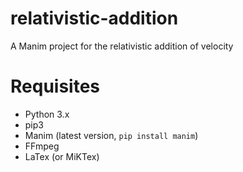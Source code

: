 # relativistic-addition
A Manim project for the relativistic addition of velocity

# Requisites
- Python 3.x
- pip3
- Manim (latest version, `pip install manim`)
- FFmpeg
- LaTex (or MiKTex)
